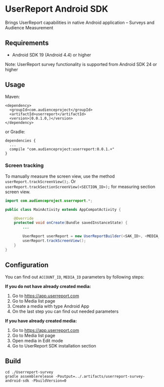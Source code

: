 # UserReport Android SDK

Brings UserReport capabilities in native Android application – Surveys and Audience Measurement

## Requirements

- Android SDK 19 (Android 4.4) or higher

Note: UserReport survey functionality is supported from Android SDK 24 or higher

## Usage

Maven:
```
<dependency>
  <groupId>com.audienceproject</groupId>
  <artifactId>userreport</artifactId>
  <version>[0.0.1.0,)</version>
</dependency>
```

or Gradle:
```
dependencies {
  ...
  compile "com.audienceproject:userreport:0.0.1.+"
}
```

### Screen tracking
To manually measure the screen view, use the method `userReport.trackScreenView();`.
Or `userReport.trackSectionScreenView(<SECTION_ID>);` for measuring section screen view.

```Java
import com.audienceproject.userreport.*;

public class MainActivity extends AppCompatActivity {

    @Override
    protected void onCreate(Bundle savedInstanceState) {
        ...

        UserReport userReport = new UserReportBuilder(<SAK_ID>, <MEDIA_ID>).build(this);
        userReport.trackScreenView();
    }
}

```


## Configuration

You can find out `ACCOUNT_ID`, `MEDIA_ID` parameters by following steps:

**If you do not have already created media:**

1. Go to https://app.userreport.com
2. Go to Media list page
3. Create a media with type Android App
4. On the last step you can find out needed parameters

**If you have already created media:**

1. Go to https://app.userreport.com
2. Go to Media list page
3. Open media in Edit mode
4. Go to UserReport SDK installation section

## Build

```
cd ./Userreport-survey
gradle assemblerelease -Poutput=../.artifacts/userreport-survey-android-sdk -PbuildVersion=0
```
